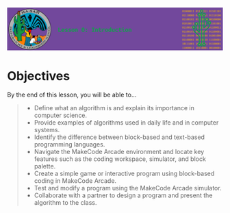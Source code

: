 ![header-lesson-00-intro](assets/header-lesson-00-intro.png)

# Objectives

By the end of this lesson, you will be able to...

> - Define what an algorithm is and explain its importance in computer science.
> - Provide examples of algorithms used in daily life and in computer systems.
> - Identify the difference between block-based and text-based programming languages.
> - Navigate the MakeCode Arcade environment and locate key features such as the coding workspace, simulator, and block palette.
> - Create a simple game or interactive program using block-based coding in MakeCode Arcade.
> - Test and modify a program using the MakeCode Arcade simulator.
> - Collaborate with a partner to design a program and present the algorithm to the class.